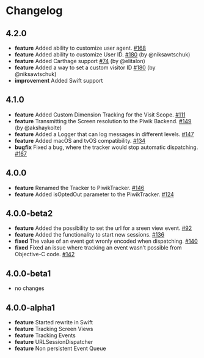 # Changelog

## 4.2.0
* **feature** Added ability to customize user agent. [#168](https://github.com/piwik/piwik-sdk-ios/pull/168)
* **feature** Added ability to customize User ID.
[#180](https://github.com/piwik/piwik-sdk-ios/issues/180) (by @niksawtschuk)
* **feature** Added Carthage support [#74](https://github.com/piwik/piwik-sdk-ios/issues/74) (by @elitalon)
* **feature** Added a way to set a custom visitor ID [#180](https://github.com/piwik/piwik-sdk-ios/pull/181) (by @niksawtschuk)
* **improvement** Added Swift support

## 4.1.0
* **feature** Added Custom Dimension Tracking for the Visit Scope. [#111](https://github.com/piwik/piwik-sdk-ios/issues/111)
* **feature** Transmitting the Screen resolution to the Piwik Backend. [#149](https://github.com/piwik/piwik-sdk-ios/issues/149) (by @akshaykolte)
* **feature** Added a Logger that can log messages in different levels. [#147](https://github.com/piwik/piwik-sdk-ios/issues/147)
* **feature** Added macOS and tvOS compatibility. [#134](https://github.com/piwik/piwik-sdk-ios/issues/134)
* **bugfix** Fixed a bug, where the tracker would stop automatic dispatching. [#167](https://github.com/piwik/piwik-sdk-ios/issues/167)

## 4.0.0
* **feature** Renamed the Tracker to PiwikTracker. [#146](https://github.com/piwik/piwik-sdk-ios/issues/146)
* **feature** Added isOptedOut parameter to the PiwikTracker. [#124](https://github.com/piwik/piwik-sdk-ios/issues/124)

## 4.0.0-beta2
* **feature** Added the possibility to set the url for a sreen view event. [#92](https://github.com/piwik/piwik-sdk-ios/issues/92)
* **feature** Added the functionality to start new sessions. [#136](https://github.com/piwik/piwik-sdk-ios/issues/136)
* **fixed** The value of an event got wronly encoded when dispatching. [#140](https://github.com/piwik/piwik-sdk-ios/pull/140)
* **fixed** Fixed an issue where tracking an event wasn’t possible from Objective-C code. [#142](https://github.com/piwik/piwik-sdk-ios/issues/142)

## 4.0.0-beta1
* no changes

## 4.0.0-alpha1
* **feature** Started rewrite in Swift
* **feature** Tracking Screen Views
* **feature** Tracking Events
* **feature** URLSessionDispatcher
* **feature** Non persistent Event Queue
